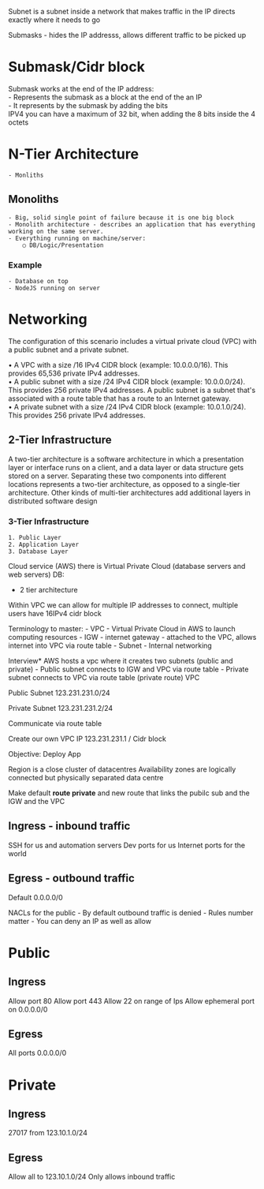 Subnet is a subnet inside a network that makes traffic in the IP directs exactly where it needs to go

Submasks - hides the IP addresss, allows different traffic to be picked up

# Submask/Cidr block
Submask works at the end of the IP address:    
	- Represents the submask as a block at the end of the an IP    
	- It represents by the submask by adding the bits     
IPV4 you can have a maximum of 32 bit, when adding the 8 bits inside the 4 octets

# N-Tier Architecture
	- Monliths

## Monoliths
	- Big, solid single point of failure because it is one big block
	- Monolith architecture - describes an application that has everything working on the same server.
	- Everything running on machine/server:
		○ DB/Logic/Presentation

### Example
	- Database on top
	- NodeJS running on server


# Networking


The configuration of this scenario includes a virtual private cloud (VPC) with a public subnet and a private subnet.

• A VPC with a size /16 IPv4 CIDR block (example: 10.0.0.0/16). This provides 65,536 private IPv4 addresses.   
• A public subnet with a size /24 IPv4 CIDR block (example: 10.0.0.0/24). This provides 256 private IPv4 addresses. 
A public subnet is a subnet that's associated with a route table that has a route to an Internet gateway.    
• A private subnet with a size /24 IPv4 CIDR block (example: 10.0.1.0/24). This provides 256 private IPv4 addresses.



##  2-Tier Infrastructure
A two-tier architecture is a software architecture in which a presentation layer or interface runs on a client, and a data layer or data structure gets stored on a server. Separating these two components into different locations represents a two-tier architecture, as opposed to a single-tier architecture. Other kinds of multi-tier architectures add additional layers in distributed software design

### 3-Tier Infrastructure
	1. Public Layer
	2. Application Layer
    3. Database Layer

Cloud service (AWS) there is Virtual Private Cloud (database servers and web servers)
 DB:
-  2 tier architecture

 Within VPC we can allow for multiple IP addresses to connect, multiple users have 16IPv4 cidr block

Terminology to master:
	- VPC - Virtual Private Cloud in AWS to launch computing resources
	- IGW - internet gateway - attached to the VPC, allows internet into VPC via route table
	- Subnet - Internal networking


Interview*
AWS hosts a vpc where it creates two subnets (public and private)
	- Public subnet connects to IGW and VPC via route table
	- Private subnet connects to VPC via route table (private route)
VPC 


Public Subnet
123.231.231.0/24

Private Subnet
123.231.231.2/24
 
Communicate  via route table

Create our own VPC
IP 123.231.231.1 / Cidr block  

Objective: Deploy App 

Region is a close cluster of datacentres
Availability zones are logically connected but physically separated data centre 

Make default __route private__ and new route that links the pubilc sub and the IGW and the VPC

## Ingress - inbound traffic 
SSH for us and automation servers 
Dev ports for us
Internet ports for the world  

## Egress - outbound traffic 
Default 0.0.0.0/0

NACLs for the public 
	- By default outbound traffic is denied
	- Rules number matter 
	- You can deny an IP as well as allow 

# Public 
## Ingress 
Allow port 80 
Allow port 443
Allow 22 on range of Ips
Allow ephemeral port on 0.0.0.0/0

## Egress 
All ports 0.0.0.0/0 

# Private

## Ingress
27017 from 123.10.1.0/24

## Egress
Allow all to 123.10.1.0/24
Only allows inbound traffic 